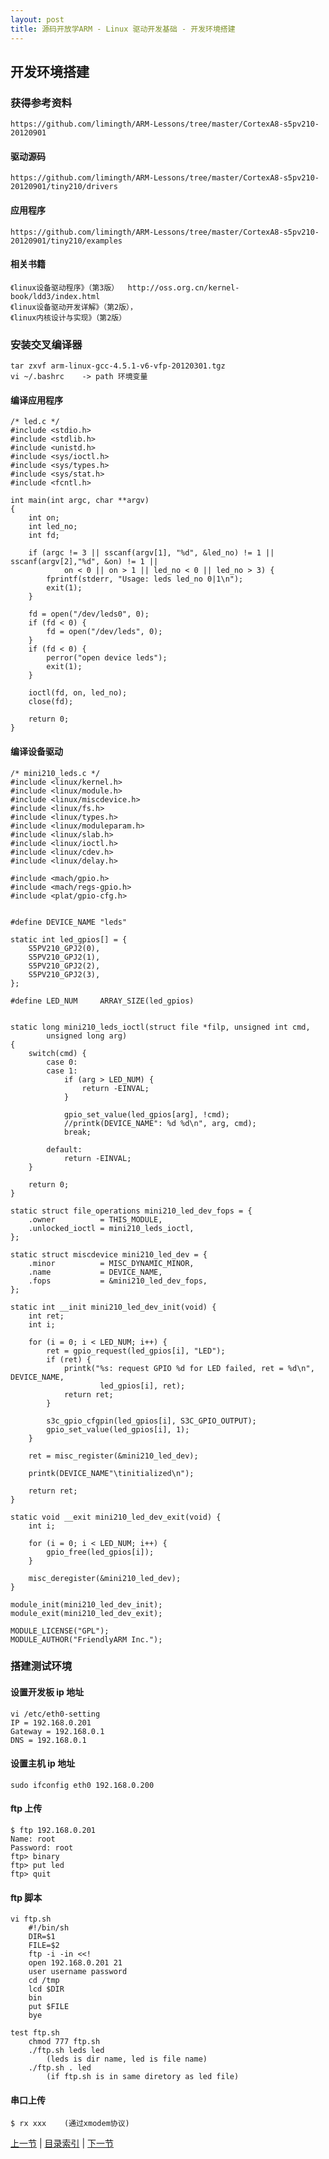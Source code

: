```yaml
---
layout: post
title: 源码开放学ARM - Linux 驱动开发基础 - 开发环境搭建
---
```


##  开发环境搭建

### 获得参考资料
    https://github.com/limingth/ARM-Lessons/tree/master/CortexA8-s5pv210-20120901

#### 驱动源码
    https://github.com/limingth/ARM-Lessons/tree/master/CortexA8-s5pv210-20120901/tiny210/drivers

#### 应用程序
    https://github.com/limingth/ARM-Lessons/tree/master/CortexA8-s5pv210-20120901/tiny210/examples

#### 相关书籍
	《linux设备驱动程序》（第3版）	http://oss.org.cn/kernel-book/ldd3/index.html
	《linux设备驱动开发详解》（第2版），
	《linux内核设计与实现》（第2版）


### 安装交叉编译器
    tar zxvf arm-linux-gcc-4.5.1-v6-vfp-20120301.tgz
	vi ~/.bashrc	-> path 环境变量

#### 编译应用程序
	/* led.c */
	#include <stdio.h>
	#include <stdlib.h>
	#include <unistd.h>
	#include <sys/ioctl.h>
	#include <sys/types.h>
	#include <sys/stat.h>
	#include <fcntl.h>
	
	int main(int argc, char **argv)
	{
		int on;
		int led_no;
		int fd;
	
		if (argc != 3 || sscanf(argv[1], "%d", &led_no) != 1 || sscanf(argv[2],"%d", &on) != 1 ||
				on < 0 || on > 1 || led_no < 0 || led_no > 3) {
			fprintf(stderr, "Usage: leds led_no 0|1\n");
			exit(1);
		}
	
		fd = open("/dev/leds0", 0);
		if (fd < 0) {
			fd = open("/dev/leds", 0);
		}
		if (fd < 0) {
			perror("open device leds");
			exit(1);
		}
	
		ioctl(fd, on, led_no);
		close(fd);
	
		return 0;
	}
	
#### 编译设备驱动
	/* mini210_leds.c */
	#include <linux/kernel.h>
	#include <linux/module.h>
	#include <linux/miscdevice.h>
	#include <linux/fs.h>
	#include <linux/types.h>
	#include <linux/moduleparam.h>
	#include <linux/slab.h>
	#include <linux/ioctl.h>
	#include <linux/cdev.h>
	#include <linux/delay.h>
	
	#include <mach/gpio.h>
	#include <mach/regs-gpio.h>
	#include <plat/gpio-cfg.h>
	
	
	#define DEVICE_NAME "leds"
	
	static int led_gpios[] = {
		S5PV210_GPJ2(0),
		S5PV210_GPJ2(1),
		S5PV210_GPJ2(2),
		S5PV210_GPJ2(3),
	};
	
	#define LED_NUM		ARRAY_SIZE(led_gpios)
	
	
	static long mini210_leds_ioctl(struct file *filp, unsigned int cmd,
			unsigned long arg)
	{
		switch(cmd) {
			case 0:
			case 1:
				if (arg > LED_NUM) {
					return -EINVAL;
				}
	
				gpio_set_value(led_gpios[arg], !cmd);
				//printk(DEVICE_NAME": %d %d\n", arg, cmd);
				break;
	
			default:
				return -EINVAL;
		}
	
		return 0;
	}
	
	static struct file_operations mini210_led_dev_fops = {
		.owner			= THIS_MODULE,
		.unlocked_ioctl	= mini210_leds_ioctl,
	};
	
	static struct miscdevice mini210_led_dev = {
		.minor			= MISC_DYNAMIC_MINOR,
		.name			= DEVICE_NAME,
		.fops			= &mini210_led_dev_fops,
	};
	
	static int __init mini210_led_dev_init(void) {
		int ret;
		int i;
	
		for (i = 0; i < LED_NUM; i++) {
			ret = gpio_request(led_gpios[i], "LED");
			if (ret) {
				printk("%s: request GPIO %d for LED failed, ret = %d\n", DEVICE_NAME,
						led_gpios[i], ret);
				return ret;
			}
	
			s3c_gpio_cfgpin(led_gpios[i], S3C_GPIO_OUTPUT);
			gpio_set_value(led_gpios[i], 1);
		}
	
		ret = misc_register(&mini210_led_dev);
	
		printk(DEVICE_NAME"\tinitialized\n");
	
		return ret;
	}
	
	static void __exit mini210_led_dev_exit(void) {
		int i;
	
		for (i = 0; i < LED_NUM; i++) {
			gpio_free(led_gpios[i]);
		}
	
		misc_deregister(&mini210_led_dev);
	}
	
	module_init(mini210_led_dev_init);
	module_exit(mini210_led_dev_exit);
	
	MODULE_LICENSE("GPL");
	MODULE_AUTHOR("FriendlyARM Inc.");

### 搭建测试环境
#### 设置开发板 ip 地址
    vi /etc/eth0-setting
    IP = 192.168.0.201
    Gateway = 192.168.0.1
    DNS = 192.168.0.1

#### 设置主机 ip 地址
    sudo ifconfig eth0 192.168.0.200

#### ftp 上传
    $ ftp 192.168.0.201
    Name: root
    Password: root
    ftp> binary
    ftp> put led
    ftp> quit

#### ftp 脚本
	vi ftp.sh
		#!/bin/sh
		DIR=$1
		FILE=$2
		ftp -i -in <<!
		open 192.168.0.201 21
		user username password
		cd /tmp
		lcd $DIR         
		bin 
		put $FILE
		bye 

	test ftp.sh
		chmod 777 ftp.sh
		./ftp.sh leds led 
			(leds is dir name, led is file name)
		./ftp.sh . led
			(if ftp.sh is in same diretory as led file)

#### 串口上传
	$ rx xxx	(通过xmodem协议)
	
			
[上一节](chp101-2.html)  |  [目录索引](../index.html)  |  [下一节](chp101-4.html)
